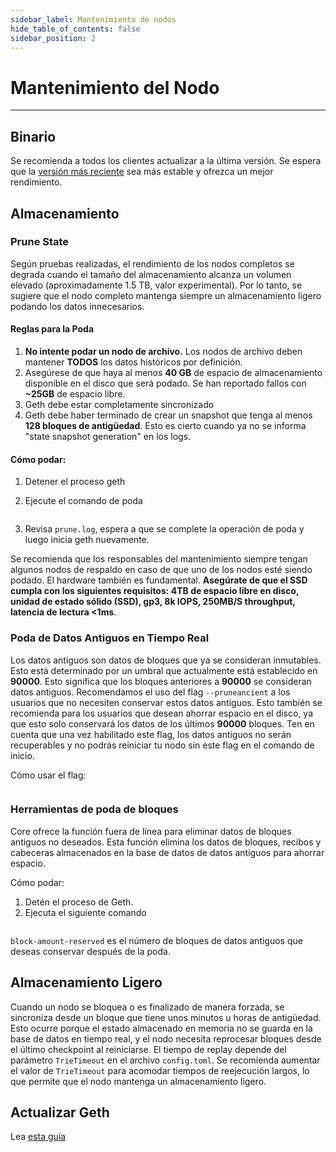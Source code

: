 ```yaml
---
sidebar_label: Mantenimiento de nodos
hide_table_of_contents: false
sidebar_position: 2
---
```


# Mantenimiento del Nodo

---

## Binario

Se recomienda a todos los clientes actualizar a la última versión. Se espera que la [versión más reciente](https://github.com/coredao-org/core-chain/releases/latest) sea más estable y ofrezca un mejor rendimiento.

## Almacenamiento

### Prune State

Según pruebas realizadas, el rendimiento de los nodos completos se degrada cuando el tamaño del almacenamiento alcanza un volumen elevado (aproximadamente 1.5 TB, valor experimental). Por lo tanto, se sugiere que el nodo completo mantenga siempre un almacenamiento ligero podando los datos innecesarios.

#### Reglas para la Poda

1. **No intente podar un nodo de archivo.** Los nodos de archivo deben mantener **TODOS** los datos históricos por definición.
2. Asegúrese de que haya al menos **40 GB** de espacio de almacenamiento disponible en el disco que será podado. Se han reportado fallos con **~25GB** de espacio libre.
3. Geth debe estar completamente sincronizado
4. Geth debe haber terminado de crear un snapshot que tenga al menos **128 bloques de antigüedad**. Esto es cierto cuando ya no se informa "state snapshot generation" en los logs.

#### Cómo podar:

1. Detener el proceso geth

2. Ejecute el comando de poda

   ```nohup geth --datadir \~/node snapshot prune-state > .
   ```

3. Revisa `prune.log`, espera a que se complete la operación de poda y luego inicia geth nuevamente.

Se recomienda que los responsables del mantenimiento siempre tengan algunos nodos de respaldo en caso de que uno de los nodos esté siendo podado. El hardware también es fundamental. **Asegúrate de que el SSD cumpla con los siguientes requisitos: 4TB de espacio libre en disco, unidad de estado sólido (SSD), gp3, 8k IOPS, 250MB/S throughput, latencia de lectura \<1ms**.

### Poda de Datos Antiguos en Tiempo Real

Los datos antiguos son datos de bloques que ya se consideran inmutables. Esto está determinado por un umbral que actualmente está establecido en **90000**. Esto significa que los bloques anteriores a **90000** se consideran datos antiguos. Recomendamos el uso del flag `--pruneancient` a los usuarios que no necesiten conservar estos datos antiguos. Esto también se recomienda para los usuarios que desean ahorrar espacio en el disco, ya que esto solo conservará los datos de los últimos **90000** bloques.   Ten en cuenta que una vez habilitado este flag, los datos antiguos no serán recuperables y no podrás reiniciar tu nodo sin este flag en el comando de inicio.

Cómo usar el flag:

```bash
```

### Herramientas de poda de bloques

Core ofrece la función fuera de línea para eliminar datos de bloques antiguos no deseados. Esta función elimina los datos de bloques, recibos y cabeceras almacenados en la base de datos de datos antiguos para ahorrar espacio.

Cómo podar:

1. Detén el proceso de Geth.
2. Ejecuta el siguiente comando

```bash
```

`block-amount-reserved` es el número de bloques de datos antiguos que deseas conservar después de la poda.

## Almacenamiento Ligero

Cuando un nodo se bloquea o es finalizado de manera forzada, se sincroniza desde un bloque que tiene unos minutos u horas de antigüedad. Esto ocurre porque el estado almacenado en memoria no se guarda en la base de datos en tiempo real, y el nodo necesita reprocesar bloques desde el último checkpoint al reiniciarse. El tiempo de replay depende del parámetro `TrieTimeout` en el archivo `config.toml`.  Se recomienda aumentar el valor de `TrieTimeout` para acomodar tiempos de reejecución largos, lo que permite que el nodo mantenga un almacenamiento ligero.

## Actualizar Geth

Lea [esta guía](network-upgrade.md)

